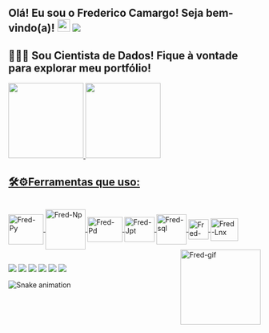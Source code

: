 ## Olá! Eu sou o Frederico Camargo! Seja bem-vindo(a)! <img src="https://media.giphy.com/media/hvRJCLFzcasrR4ia7z/giphy.gif" width="25px"> ![](https://visitor-badge.glitch.me/badge?page_id=fredac86.fredac86)
  ## 🚀🚀🚀 **Sou Cientista de Dados! Fique à vontade para explorar meu portfólio!**         
 <div>
  <a href="https://github.com/fredac86">
  <img height="150em" src="https://github-readme-stats.vercel.app/api?username=fredac86&show_icons=true&theme=dark&include_all_commits=true&count_private=true"/>
  <img height="150em" src="https://github-readme-stats.vercel.app/api/top-langs/?username=fredac86&layout=compact&langs_count=7&theme=dark"/>

</div>
   
<h2>🛠⚙Ferramentas que uso:</h2>  
<div style="display: inline_block"><br>
  <img align="center" alt="Fred-Py" height="60" width="70" src="https://cdn.jsdelivr.net/gh/devicons/devicon/icons/python/python-original.svg">
  <img align="center" alt="Fred-Np" height="80" width="80" src="https://upload.wikimedia.org/wikipedia/commons/3/31/NumPy_logo_2020.svg">
  <img align="center" alt="Fred-Pd" height="50" width="70" src="https://www.pinclipart.com/picdir/big/367-3678882_python-logo-clipart-easy-pandas-python-logo-png.png">
  <img align="center" alt="Fred-Jpt" height="50" width="60" src="https://cdn.jsdelivr.net/gh/devicons/devicon/icons/jupyter/jupyter-original-wordmark.svg">
  <img align="center" alt="Fred-sql" height="60" width="60" src="https://cdn.jsdelivr.net/gh/devicons/devicon/icons/mysql/mysql-original-wordmark.svg">
  <img align="center" alt="Fred-Wnd" height="40" width="40" src="https://upload.wikimedia.org/wikipedia/commons/2/25/Windows_logo_-_2012_%28purple%29.svg">
  <img align="center" alt="Fred-Lnx" height="45" width="55" src="https://seekicon.com/free-icon-download/linux_2.svg">
  <img align="right" alt="Fred-gif" height="150" width="160" src="https://miro.medium.com/max/1400/1*vd0eUSHd76HYg9G4Yxd1eA.gif"> 
</div>   
 
   ##
 
<div> 
   <a href = "mailto:fred.materiais@gmail.com"><img src="https://img.shields.io/badge/Gmail-D14836?style=for-the-badge&logo=gmail&logoColor=white" target="_blank"></a>
   <a href="https://www.linkedin.com/in/frederico-de-andrade-camargo/" target="_blank"><img src="https://img.shields.io/badge/-LinkedIn-%230077B5?style=for-the-badge&logo=linkedin&logoColor=white" target="_blank"></a>
   <a href="https://www.facebook.com/fredac86/" target="_blank"><img src="https://img.shields.io/badge/Facebook-1877F2?style=for-the-badge&logo=facebook&logoColor=white" target="_blank"></a>
   <a href="https://www.kaggle.com/fredericocamargo" target="_blank"><img src="https://img.shields.io/badge/Kaggle-20BEFF?style=for-the-badge&logo=Kaggle&logoColor=white" target="_blank"></a>
   <a href="https://discord.gg/MZaAQF8R" target="_blank"><img src="https://img.shields.io/badge/Discord-7289DA?style=for-the-badge&logo=discord&logoColor=white" target="_blank"></a>
  <a href="https://t.me/FredericoCamargo" target="_blank"><img src="https://img.shields.io/badge/Telegram-2CA5E0?style=for-the-badge&logo=telegram&logoColor=white" target="_blank"></a>
   
  ![Snake animation](https://github.com/fredac86/fredac86/blob/output/github-contribution-grid-snake.svg)
 
</div>
 
